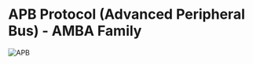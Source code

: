 # APB Protocol (Advanced Peripheral Bus) - AMBA Family

![APB](https://github.com/user-attachments/assets/4eb00dda-b575-45ec-a948-d035bf96f719)
